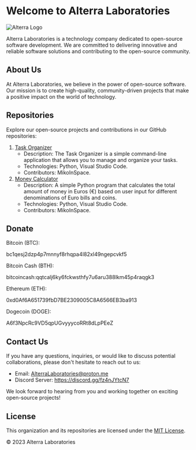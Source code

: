 # Welcome to Alterra Laboratories

![Alterra Logo](https://raw.githubusercontent.com/AlterraLaboratories/Website/main/logo.png)

Alterra Laboratories is a technology company dedicated to open-source software development. We are committed to delivering innovative and reliable software solutions and contributing to the open-source community.

## About Us

At Alterra Laboratories, we believe in the power of open-source software. Our mission is to create high-quality, community-driven projects that make a positive impact on the world of technology.

## Repositories

Explore our open-source projects and contributions in our GitHub repositories:

1. [Task Organizer](https://github.com/MikoInSpace/Task-Organizer)
   - Description: The Task Organizer is a simple command-line application that allows you to manage and organize your tasks.
   - Technologies: Python, Visual Studio Code.
   - Contributors: MikoInSpace.
2. [Money Calculator](https://github.com/AlterraLaboratories/Money-Calculator)
   - Description: A simple Python program that calculates the total amount of money in Euros (€) based on user input for different denominations of Euro bills and coins.
   - Technologies: Python, Visual Studio Code.
   - Contributors: MikoInSpace.

## Donate

Bitcoin (BTC): 

bc1qesj2dzp4p7mnnyf8rhqpa4l82xl49ngepcvkf5

Bitcoin Cash (BTH):

bitcoincash:qqtcalj6ky6fckwsthfy7u6aru388lkm45p4raqgk3

Ethereum (ETH): 

0xd0Af6A651739fbD7BE2309005C8A6566EB3ba913

Dogecoin (DOGE): 

A6f3NpcRc9VD5qpUGvyyycoRRt8dLpPEeZ
## Contact Us

If you have any questions, inquiries, or would like to discuss potential collaborations, please don't hesitate to reach out to us:

- Email: AlterraLaboratories@proton.me
- Discord Server: https://discord.gg/fz4nJYtcN7

We look forward to hearing from you and working together on exciting open-source projects!

## License

This organization and its repositories are licensed under the [MIT License](LICENSE).

&copy; 2023 Alterra Laboratories
